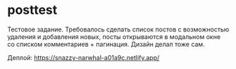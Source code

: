 # posttest
Тестовое задание. Требовалось сделать список постов с возможностью удаления и добавления новых, посты открываются в модальном окне со списком комментариев + пагинация. Дизайн делал тоже сам.

Деплой:
https://snazzy-narwhal-a01a9c.netlify.app/
